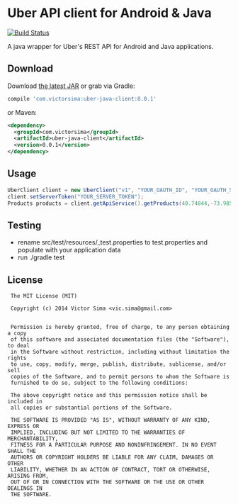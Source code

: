 Uber API client for Android & Java
==================================
[![Build Status](https://travis-ci.org/vsima/uber-java-client.svg?branch=master)](https://travis-ci.org/vsima/uber-java-client)

A java wrapper for Uber's REST API for Android and Java applications. 


Download
--------

Download [the latest JAR][1] or grab via Gradle:
```groovy
compile 'com.victorsima:uber-java-client:0.0.1'
```
or Maven:
```xml
<dependency>
  <groupId>com.victorsima</groupId>
  <artifactId>uber-java-client</artifactId>
  <version>0.0.1</version>
</dependency>
```

Usage
-----
```java
UberClient client = new UberClient("v1", "YOUR_OAUTH_ID", "YOUR_OAUTH_SECRET", RestAdapter.LogLevel.BASIC);
client.setServerToken("YOUR_SERVER_TOKEN");
Products products = client.getApiService().getProducts(40.74844,-73.985664);
```


Testing
--------
  * rename src/test/resources/_test.properties to test.properties and populate with your application data
  * run ./gradle test
 

License
-------------

     The MIT License (MIT)
     
     Copyright (c) 2014 Victor Sima <vic.sima@gmail.com>
     
     
     Permission is hereby granted, free of charge, to any person obtaining a copy
     of this software and associated documentation files (the "Software"), to deal
     in the Software without restriction, including without limitation the rights
     to use, copy, modify, merge, publish, distribute, sublicense, and/or sell
     copies of the Software, and to permit persons to whom the Software is
     furnished to do so, subject to the following conditions:
     
     The above copyright notice and this permission notice shall be included in
     all copies or substantial portions of the Software.
     
     THE SOFTWARE IS PROVIDED "AS IS", WITHOUT WARRANTY OF ANY KIND, EXPRESS OR
     IMPLIED, INCLUDING BUT NOT LIMITED TO THE WARRANTIES OF MERCHANTABILITY,
     FITNESS FOR A PARTICULAR PURPOSE AND NONINFRINGEMENT. IN NO EVENT SHALL THE
     AUTHORS OR COPYRIGHT HOLDERS BE LIABLE FOR ANY CLAIM, DAMAGES OR OTHER
     LIABILITY, WHETHER IN AN ACTION OF CONTRACT, TORT OR OTHERWISE, ARISING FROM,
     OUT OF OR IN CONNECTION WITH THE SOFTWARE OR THE USE OR OTHER DEALINGS IN
     THE SOFTWARE.
 
 
[1]: http://repo1.maven.org/maven2/com/victorsima/uber-java-client/0.0.1/uber-java-client-0.0.1.jar
 

